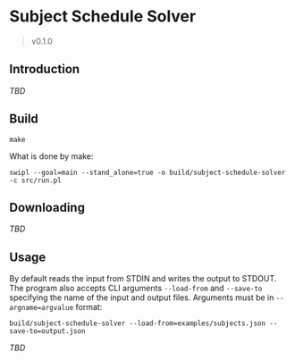 # Subject Schedule Solver
> v0.1.0

## Introduction
_TBD_

## Build
```shell
make
```

What is done by make:
```shell
swipl --goal=main --stand_alone=true -o build/subject-schedule-solver -c src/run.pl
```

## Downloading
_TBD_

## Usage
By default reads the input from STDIN and writes the output to STDOUT.
The program also accepts CLI arguments `--load-from` and `--save-to` specifying the name of the input and output files.
Arguments must be in `--argname=argvalue` format:

```shell
build/subject-schedule-solver --load-from=examples/subjects.json --save-to=output.json
```

_TBD_
